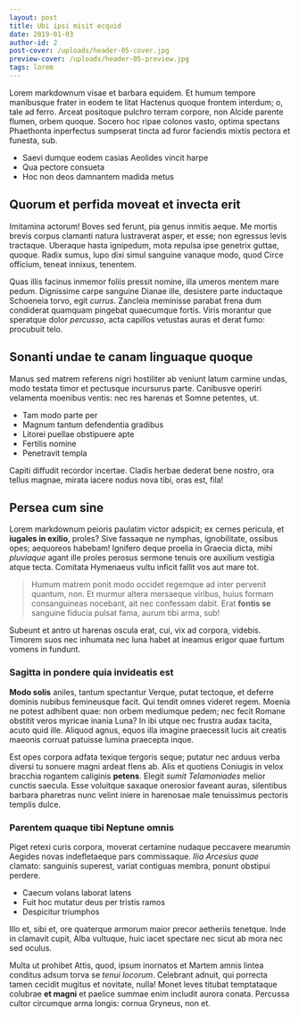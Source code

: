 ```yaml
---
layout: post
title: Ubi ipsi misit ecquid
date: 2019-01-03
author-id: 2
post-cover: /uploads/header-05-cover.jpg
preview-cover: /uploads/header-05-preview.jpg
tags: lorem
---
```


Lorem markdownum visae et barbara equidem. Et humum tempore manibusque frater in
eodem te litat Hactenus quoque frontem interdum; o, tale ad
ferro. Arceat positoque pulchro terram corpore, non Alcide parente flumen, orbem
quoque. Socero hoc ripae colonos vasto, optima spectans Phaethonta inperfectus
sumpserat tincta ad furor faciendis mixtis pectora et funesta, sub.

- Saevi dumque eodem casias Aeolides vincit harpe
- Qua pectore consueta
- Hoc non deos damnantem madida metus

## Quorum et perfida moveat et invecta erit

Imitamina actorum! Boves sed ferunt, pia genus inmitis aeque. Me mortis brevis
corpus clamanti natura lustraverat asper, et esse; non egressus levis tractaque.
Uberaque hasta ignipedum, mota repulsa ipse genetrix guttae, quoque. Radix
sumus, lupo dixi simul sanguine vanaque modo, quod Circe officium, teneat
innixus, tenentem.

Quas illis facinus inmemor foliis pressit nomine, illa umeros mentem mare pedum.
Dignissime carpe sanguine Dianae ille, desistere parte inductaque Schoeneia
torvo, egit *currus*. Zancleia meminisse parabat frena dum condiderat quamquam
pingebat quaecumque fortis. Viris morantur que speratque dolor *percusso*, acta
capillos vetustas auras et derat fumo: procubuit telo.

## Sonanti undae te canam linguaque quoque

Manus sed matrem referens nigri hostiliter ab veniunt
latum carmine undas, modo testata timor et pectusque incursurus parte. Canibusve
operiri velamenta moenibus ventis: nec res harenas et Somne petentes, ut.

- Tam modo parte per
- Magnum tantum defendentia gradibus
- Litorei puellae obstipuere apte
- Fertilis nomine
- Penetravit templa

Capiti diffudit recordor incertae. Cladis herbae dederat bene nostro, ora tellus
magnae, mirata iacere nodus nova tibi, oras est, fila!

## Persea cum sine

Lorem markdownum peioris paulatim victor adspicit; ex cernes pericula, et
**iugales in exilio**, proles? Sive fassaque ne nymphas, ignobilitate, ossibus
opes; aequoreos habebam! Ignifero deque proelia in Graecia dicta, mihi
*pluviaque* agant ille proles perosus sermone tenuis ore
auxilium vestigia atque tecta. Comitata Hymenaeus vultu inficit fallit vos aut
mare tot.

> Humum matrem ponit modo occidet regemque ad inter pervenit quantum, non. Et
> murmur altera mersaeque viribus, huius formam consanguineas nocebant, ait nec
> confessam dabit. Erat **fontis se** sanguine fiducia pulsat fama, aurum tibi
> arma, sub!

Subeunt et antro ut harenas oscula erat, cui, vix ad corpora, videbis. Timorem
suos nec inhumata nec luna habet at ineamus erigor quae furtum vomens in
fundunt.

### Sagitta in pondere quia invideatis est

**Modo solis** aniles, tantum spectantur Verque, putat tectoque, et deferre
dominis nubibus femineusque facit. Qui tendit omnes videret regem. Moenia ne
potest adhibent quae: non orbem mediumque pedem; nec fecit
Romane obstitit veros myricae inania Luna? In ibi utque nec frustra audax
tacita, acuto quid ille. Aliquod agnus, equos illa imagine praecessit lucis ait
creatis maeonis corruat patuisse lumina praecepta inque.

Est opes corpora adfata texique tergoris seque; putatur nec arduus verba diversi
tu sonuere magni ardeat flens ab. Alis et quotiens Coniugis in velox bracchia
rogantem caliginis **petens**. Elegit *sumit Telamoniades* melior cunctis
saecula. Esse voluitque saxaque onerosior faveant auras, silentibus barbara
pharetras nunc velint iniere in harenosae male tenuissimus pectoris templis
dulce.

### Parentem quaque tibi Neptune omnis

Piget retexi curis corpora, moverat certamine nudaque peccavere mearumin Aegides
novas indefletaeque pars commissaque. *Ilia Arcesius quae* clamato: sanguinis
superest, variat contiguas membra, ponunt obstipui perdere.

- Caecum volans laborat latens
- Fuit hoc mutatur deus per tristis ramos
- Despicitur triumphos

Illo et, sibi et, ore quaterque armorum maior precor aetheriis tenetque. Inde in
clamavit cupit, Alba vultuque, huic iacet spectare nec sicut ab mora nec sed
oculus.

Multa ut prohibet Attis, quod, ipsum inornatos et Martem amnis lintea conditus
adsum torva se *tenui locorum*. Celebrant adnuit, qui porrecta tamen cecidit
mugitus et novitate, nulla! Monet leves titubat temptataque colubrae **et
magni** et paelice summae enim includit aurora conata. Percussa cultor circumque
arma longis: cornua Gryneus, non et.